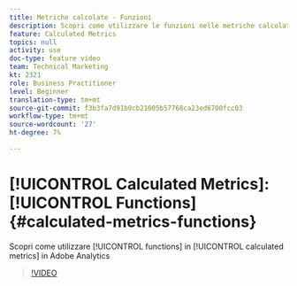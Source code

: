 ```yaml
---
title: Metriche calcolate - Funzioni
description: Scopri come utilizzare le funzioni nelle metriche calcolate in Adobe Analytics
feature: Calculated Metrics
topics: null
activity: use
doc-type: feature video
team: Technical Marketing
kt: 2321
role: Business Practitioner
level: Beginner
translation-type: tm+mt
source-git-commit: f3b3fa7d91b0cb21005b57768ca23ed6700fcc03
workflow-type: tm+mt
source-wordcount: '27'
ht-degree: 7%

---
```



# [!UICONTROL Calculated Metrics]: [!UICONTROL Functions] {#calculated-metrics-functions}

Scopri come utilizzare [!UICONTROL functions] in [!UICONTROL calculated metrics] in Adobe Analytics

>[!VIDEO](https://video.tv.adobe.com/v/25408/?quality=12)
